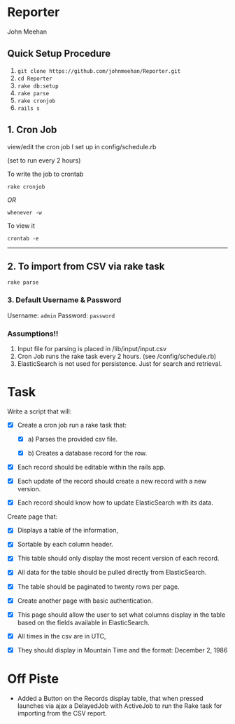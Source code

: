 # Reporter
John Meehan
## Quick Setup Procedure
1. `git clone https://github.com/johnmeehan/Reporter.git`
2. `cd Reporter`
3. `rake db:setup`
4. `rake parse`
5. `rake cronjob`
6. `rails s`

## 1. Cron Job
view/edit the cron job I set up in config/schedule.rb

(set to run every 2 hours)

To write the job to crontab
```shell
rake cronjob
```
*OR*
```shell
whenever -w
```

To view it
```shell
crontab -e
```
---

## 2. To import from CSV via rake task
```shell
rake parse
```

### 3. Default Username & Password
Username: `admin`
Password: `password`


### Assumptions!!
  1. Input file for parsing is placed in /lib/input/input.csv
  2. Cron Job runs the rake task every 2 hours.  (see /config/schedule.rb)
  3. ElasticSearch is not used for persistence. Just for search and retrieval.



# Task

Write a script that will:

- [x] Create a cron job run a rake task that:
  - [x]  a) Parses the provided csv file.
  - [x]  b) Creates a database record for the row.


- [x] Each record should be editable within the rails app.
- [x] Each update of the record should create a new record with a new version.

- [x] Each record should know how to update ElasticSearch with its data.

Create page that:
  - [x] Displays a table of the information,
  - [x] Sortable by each column header.
  - [x] This table should only display the most recent version of each record.

- [x] All data for the table should be pulled directly from ElasticSearch.
- [x] The table should be paginated to twenty rows per page.

- [x] Create another page with basic authentication.
- [x] This page should allow the user to set what columns display in the table based on the fields available in ElasticSearch.


- [x] All times in the csv are in UTC,
- [x] They should display in Mountain Time and the format: December 2, 1986


# Off Piste
- Added a Button on the Records display table, that when pressed launches via ajax a DelayedJob with ActiveJob to run the Rake task for importing from the CSV report.